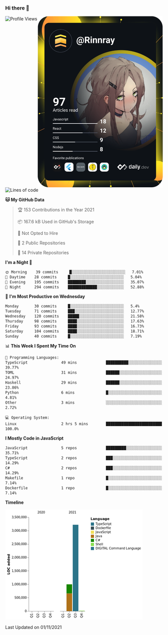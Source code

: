 ### Hi there 👋

<div align="left">
 <a href="https://app.daily.dev/Rinnray">
   <img 
        align="right"
        src="https://github.com/Rinnray/Rinnray/blob/main/devcard.svg" 
        width="400" 
        alt="Rinnray's Dev Card"/>
 </a>
</div>




<!--START_SECTION:waka-->
![Profile Views](http://img.shields.io/badge/Profile%20Views-0-blue)

![Lines of code](https://img.shields.io/badge/From%20Hello%20World%20I%27ve%20Written-4.2%20million%20lines%20of%20code-blue)

**🐱 My GitHub Data** 

> 🏆 153 Contributions in the Year 2021
 > 
> 📦 167.6 kB Used in GitHub's Storage 
 > 
> 🚫 Not Opted to Hire
 > 
> 📜 2 Public Repositories 
 > 
> 🔑 14 Private Repositories  
 > 
**I'm a Night 🦉** 

```text
🌞 Morning    39 commits     █░░░░░░░░░░░░░░░░░░░░░░░░   7.01% 
🌆 Daytime    28 commits     █░░░░░░░░░░░░░░░░░░░░░░░░   5.04% 
🌃 Evening    195 commits    ████████░░░░░░░░░░░░░░░░░   35.07% 
🌙 Night      294 commits    █████████████░░░░░░░░░░░░   52.88%

```
📅 **I'm Most Productive on Wednesday** 

```text
Monday       30 commits     █░░░░░░░░░░░░░░░░░░░░░░░░   5.4% 
Tuesday      71 commits     ███░░░░░░░░░░░░░░░░░░░░░░   12.77% 
Wednesday    120 commits    █████░░░░░░░░░░░░░░░░░░░░   21.58% 
Thursday     98 commits     ████░░░░░░░░░░░░░░░░░░░░░   17.63% 
Friday       93 commits     ████░░░░░░░░░░░░░░░░░░░░░   16.73% 
Saturday     104 commits    ████░░░░░░░░░░░░░░░░░░░░░   18.71% 
Sunday       40 commits     █░░░░░░░░░░░░░░░░░░░░░░░░   7.19%

```


📊 **This Week I Spent My Time On** 

```text
💬 Programming Languages: 
TypeScript               49 mins             ██████████░░░░░░░░░░░░░░░   39.77% 
TOML                     31 mins             ██████░░░░░░░░░░░░░░░░░░░   24.97% 
Haskell                  29 mins             ██████░░░░░░░░░░░░░░░░░░░   23.86% 
Python                   6 mins              █░░░░░░░░░░░░░░░░░░░░░░░░   4.81% 
Other                    3 mins              ░░░░░░░░░░░░░░░░░░░░░░░░░   2.72%

💻 Operating System: 
Linux                    2 hrs 5 mins        █████████████████████████   100.0%

```

**I Mostly Code in JavaScript** 

```text
JavaScript               5 repos             █████████░░░░░░░░░░░░░░░░   35.71% 
TypeScript               2 repos             ███░░░░░░░░░░░░░░░░░░░░░░   14.29% 
C#                       2 repos             ███░░░░░░░░░░░░░░░░░░░░░░   14.29% 
Makefile                 1 repo              █░░░░░░░░░░░░░░░░░░░░░░░░   7.14% 
Dockerfile               1 repo              █░░░░░░░░░░░░░░░░░░░░░░░░   7.14%

```


**Timeline**

![Chart not found](https://raw.githubusercontent.com/Rinnray/Rinnray/main/charts/bar_graph.png) 


 Last Updated on 01/11/2021
<!--END_SECTION:waka-->


<!--
**Rinnray/Rinnray** is a ✨ _special_ ✨ repository because its `README.md` (this file) appears on your GitHub profile.

Here are some ideas to get you started:

- 🔭 I’m currently working on ...
- 🌱 I’m currently learning ...
- 👯 I’m looking to collaborate on ...
- 🤔 I’m looking for help with ...
- 💬 Ask me about ...
- 📫 How to reach me: ...
- 😄 Pronouns: ...
- ⚡ Fun fact: ...
-->

